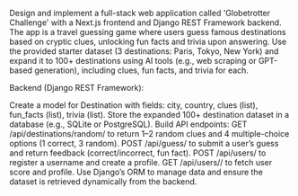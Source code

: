 Design and implement a full-stack web application called 'Globetrotter Challenge' with a Next.js frontend and Django REST Framework backend. The app is a travel guessing game where users guess famous destinations based on cryptic clues, unlocking fun facts and trivia upon answering. Use the provided starter dataset (3 destinations: Paris, Tokyo, New York) and expand it to 100+ destinations using AI tools (e.g., web scraping or GPT-based generation), including clues, fun facts, and trivia for each.

Backend (Django REST Framework):

Create a model for Destination with fields: city, country, clues (list), fun_facts (list), trivia (list).
Store the expanded 100+ destination dataset in a database (e.g., SQLite or PostgreSQL).
Build API endpoints:
GET /api/destinations/random/ to return 1–2 random clues and 4 multiple-choice options (1 correct, 3 random).
POST /api/guess/ to submit a user’s guess and return feedback (correct/incorrect, fun fact).
POST /api/users/ to register a username and create a profile.
GET /api/users/<username>/ to fetch user score and profile.
Use Django’s ORM to manage data and ensure the dataset is retrieved dynamically from the backend.
